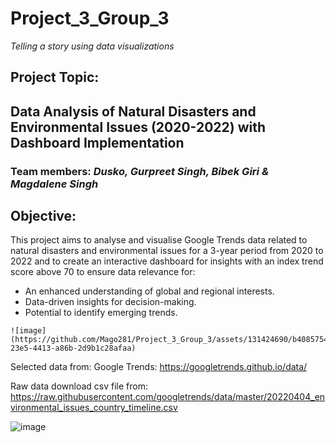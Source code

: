 # Project_3_Group_3

 *Telling a story using data visualizations*


## Project Topic:    
Data Analysis of Natural Disasters and Environmental Issues (2020-2022) with Dashboard Implementation
--------------------------------------------------------------------------------------------------------------------------

### Team members:    *Dusko, Gurpreet Singh, Bibek Giri & Magdalene Singh*


## Objective:

This project aims to analyse and visualise Google Trends data related to natural disasters and environmental issues for a 3-year period from 2020 to 2022 and to create an interactive dashboard for insights with an index trend score above 70 to ensure data relevance for:
  -  An enhanced understanding of global and regional interests.
  -  Data-driven insights for decision-making.
  -  Potential to identify emerging trends.

    ![image](https://github.com/Mago281/Project_3_Group_3/assets/131424690/b4085754-23e5-4413-a86b-2d9b1c28afaa)


Selected data from:	
Google Trends: https://googletrends.github.io/data/

Raw data download csv file from: 
https://raw.githubusercontent.com/googletrends/data/master/20220404_environmental_issues_country_timeline.csv

![image](https://github.com/Mago281/Project_3_Group_3/assets/131424690/16d10f81-7ab6-4426-aa99-d3efaf5921e4)






 
